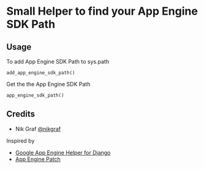 # Small Helper to find your App Engine SDK Path

## Usage

To add App Engine SDK Path to sys.path

    add_app_engine_sdk_path()

Get the the App Engine SDK Path

    app_engine_sdk_path()

## Credits

* Nik Graf [@nikgraf](twitter.com/nikgraf)

Inspired by

* [Google App Engine Helper for Django](http://code.google.com/p/google-app-engine-django/)
* [App Engine Patch](http://code.google.com/p/app-engine-patch/)
